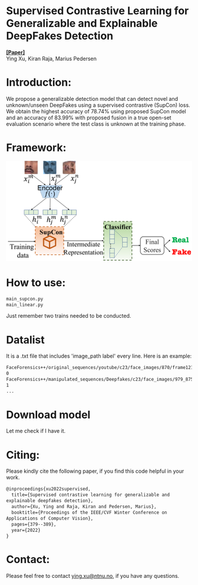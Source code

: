 # Supervised Contrastive Learning for Generalizable and Explainable DeepFakes Detection
[**[Paper]**](https://openaccess.thecvf.com/content/WACV2022W/XAI4B/html/Xu_Supervised_Contrastive_Learning_for_Generalizable_and_Explainable_DeepFakes_Detection_WACVW_2022_paper.html)\
Ying Xu, Kiran Raja, Marius Pedersen
# Introduction:
We propose a generalizable detection model that can detect novel and unknown/unseen DeepFakes using a supervised contrastive (SupCon) loss. We obtain the highest accuracy of 78.74% using proposed SupCon model and an accuracy of 83.99% with proposed fusion in a true open-set evaluation scenario where the test class is unknown at the training phase.
# Framework:
<img src="/plots/proposed_approach1_big.png" alt="Framework" width="700"/>

# How to use:
```
main_supcon.py
main_linear.py
```
Just remember two trains needed to be conducted.

# Datalist
It is a .txt file that includes 'image_path label' every line.
Here is an example:
```
FaceForensics++/original_sequences/youtube/c23/face_images/870/frame121.png 0
FaceForensics++/manipulated_sequences/Deepfakes/c23/face_images/979_875/frame1.png 1
...
```

# Download model
Let me check if I have it.

# Citing:
Please kindly cite the following paper, if you find this code helpful in your work.
```
@inproceedings{xu2022supervised,
  title={Supervised contrastive learning for generalizable and explainable deepfakes detection},
  author={Xu, Ying and Raja, Kiran and Pedersen, Marius},
  booktitle={Proceedings of the IEEE/CVF Winter Conference on Applications of Computer Vision},
  pages={379--389},
  year={2022}
}
```
# Contact:
Please feel free to contact ying.xu@ntnu.no, if you have any questions.


